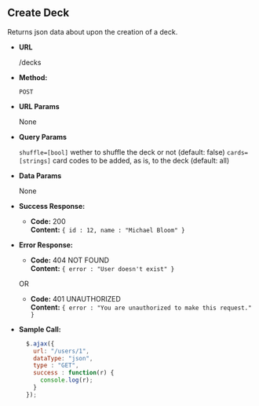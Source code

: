 **Create Deck**
----
  Returns json data about upon the creation of a deck.

* **URL**

  /decks

* **Method:**

  `POST`

*  **URL Params**

   None
  
*  **Query Params**

   `shuffle=[bool]` wether to shuffle the deck or not (default: false)
   `cards=[strings]` card codes to be added, as is, to the deck (default: all)

* **Data Params**

  None

* **Success Response:**

  * **Code:** 200 <br />
    **Content:** `{ id : 12, name : "Michael Bloom" }`
 
* **Error Response:**

  * **Code:** 404 NOT FOUND <br />
    **Content:** `{ error : "User doesn't exist" }`

  OR

  * **Code:** 401 UNAUTHORIZED <br />
    **Content:** `{ error : "You are unauthorized to make this request." }`

* **Sample Call:**

  ```javascript
    $.ajax({
      url: "/users/1",
      dataType: "json",
      type : "GET",
      success : function(r) {
        console.log(r);
      }
    });
  ```
